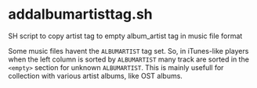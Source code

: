 # addalbumartisttag.sh
SH script to copy artist tag to empty album_artist tag in music file format

Some music files havent the `ALBUMARTIST` tag set. So, in iTunes-like players when the left column is sorted by `ALBUMARTIST` many track are sorted in the `<empty>` section for unknown `ALBUMARTIST`. This is mainly usefull for collection with various artist albums, like OST albums.
